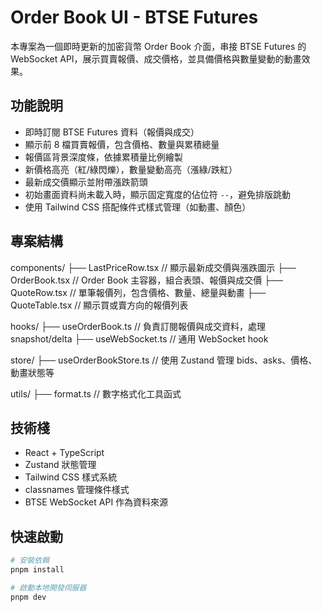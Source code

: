 # Order Book UI - BTSE Futures

本專案為一個即時更新的加密貨幣 Order Book 介面，串接 BTSE Futures 的 WebSocket API，展示買賣報價、成交價格，並具備價格與數量變動的動畫效果。

## 功能說明

- 即時訂閱 BTSE Futures 資料（報價與成交）
- 顯示前 8 檔買賣報價，包含價格、數量與累積總量
- 報價區背景深度條，依據累積量比例繪製
- 新價格高亮（紅/綠閃爍），數量變動高亮（漲綠/跌紅）
- 最新成交價顯示並附帶漲跌箭頭
- 初始畫面資料尚未載入時，顯示固定寬度的佔位符 `--`，避免排版跳動
- 使用 Tailwind CSS 搭配條件式樣式管理（如動畫、顏色）

## 專案結構

components/
├── LastPriceRow.tsx // 顯示最新成交價與漲跌圖示
├── OrderBook.tsx // Order Book 主容器，組合表頭、報價與成交價
├── QuoteRow.tsx // 單筆報價列，包含價格、數量、總量與動畫
├── QuoteTable.tsx // 顯示買或賣方向的報價列表

hooks/
├── useOrderBook.ts // 負責訂閱報價與成交資料，處理 snapshot/delta
├── useWebSocket.ts // 通用 WebSocket hook

store/
├── useOrderBookStore.ts // 使用 Zustand 管理 bids、asks、價格、動畫狀態等

utils/
├── format.ts // 數字格式化工具函式

## 技術棧

- React + TypeScript
- Zustand 狀態管理
- Tailwind CSS 樣式系統
- classnames 管理條件樣式
- BTSE WebSocket API 作為資料來源

## 快速啟動

```bash
# 安裝依賴
pnpm install

# 啟動本地開發伺服器
pnpm dev
```
